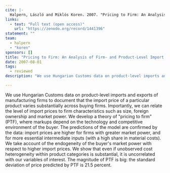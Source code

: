 ```yaml
---
cite: |-
  Halpern, László and Miklós Koren. 2007. "Pricing to Firm: An Analysis of Firm- and Product-Level Import Prices" Review of International Economics. 15(3), pp. 574-591.
links:
  - text: "Full text (open access)"
    url: "https://zenodo.org/record/1441396"
statement: ""
team:
  - halpern
  - "koren"
sponsors: []
title: "Pricing to Firm: An Analysis of Firm- and Product-Level Import Prices"
date: 2007-08-01
tags:
  - reviewed
description: "We use Hungarian Customs data on product-level imports and exports of manufacturing firms to document that the import price of a particular product varies substantially across buying firms. Importantly, we can relate the level of import prices to firm characteristics such as size, foreign ownership and market power. We develop a theory of &quot;pricing to firm&quot; (PTF), where markups depend on the technology and competitive environment of the buyer. The predictions of the model are confirmed by the data: import prices are higher for firms with greater market power, and for more essential intermediate inputs (with a high share in material costs). We take account of the endogeneity of the buyer&#39;s market power with respect to higher import prices. We show that even if unobserved cost heterogeneity within product categories is substantial, it is uncorrelated with our variables of interest. The magnitude of PTF is big: the standard deviation of price predicted by PTF is 21.5 percent.\n"

---
```


We use Hungarian Customs data on product-level imports and exports of manufacturing firms to document that the import price of a particular product varies substantially across buying firms. Importantly, we can relate the level of import prices to firm characteristics such as size, foreign ownership and market power. We develop a theory of &quot;pricing to firm&quot; (PTF), where markups depend on the technology and competitive environment of the buyer. The predictions of the model are confirmed by the data: import prices are higher for firms with greater market power, and for more essential intermediate inputs (with a high share in material costs). We take account of the endogeneity of the buyer&#39;s market power with respect to higher import prices. We show that even if unobserved cost heterogeneity within product categories is substantial, it is uncorrelated with our variables of interest. The magnitude of PTF is big: the standard deviation of price predicted by PTF is 21.5 percent.

